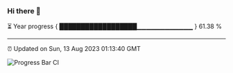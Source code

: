 ### Hi there 👋

⏳ Year progress { ██████████████████▁▁▁▁▁▁▁▁▁▁▁▁ } 61.38 %

---

⏰ Updated on Sun, 13 Aug 2023 01:13:40 GMT

![Progress Bar CI](https://github.com/ZhaoGui/ZhaoGui/workflows/Progress%20Bar%20CI/badge.svg)
